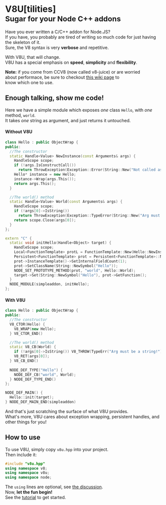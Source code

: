 # V8U[tilities]<br/><small>Sugar for your Node C++ addons</small>

Have you ever written a C/C++ addon for Node.JS?  
If you have, you probably are tired of writing so much
code for just having the skeleton of it.  
Sure, the V8 syntax is very **verbose** and repetitive.

With V8U, that will change.  
V8U has a special emphasis on **speed**, **simplicity** and **flexibility**.

**Note:** if you come from CCV8 (now called v8-juice) or are worried  
about performace, be sure to checkout [this wiki page](https://github.com/jmendeth/v8u/wiki/Performance-and-CCV8) to  
know which one to use.

## Enough talking, show me code!

Here we have a simple module which exposes _one_ class `Hello`, with _one_ method, `world`.  
It takes _one_ string as argument, and just returns it untouched.

#### Without V8U

```C++
class Hello : public ObjectWrap {
public:
  //The constructor
  static Handle<Value> NewInstance(const Arguments& args) {
    HandleScope scope;
    if (!args.IsConstructCall())
      return ThrowException(Exception::Error(String::New("Not called as constructor!")));
    Hello* instance = new Hello;
    instance->Wrap(args.This());
    return args.This();
  }

  //The world() method
  static Handle<Value> World(const Arguments& args) {
    HandleScope scope;
    if (!args[0]->IsString())
      return ThrowException(Exception::TypeError(String::New("Arg must be a string!")));
    return scope.Close(args[0]);
  }
};

extern "C" {
  static void initHello(Handle<Object> target) {
    HandleScope scope;
    Local<FunctionTemplate> protL = FunctionTemplate::New(Hello::NewInstance);
    Persistent<FunctionTemplate> prot = Persistent<FunctionTemplate>::New(protL);
    prot->InstanceTemplate()->SetInternalFieldCount(1);
    prot->SetClassName(String::NewSymbol("Hello"));
    NODE_SET_PROTOTYPE_METHOD(prot, "world", Hello::World);
    target->Set(String::NewSymbol("Hello"), prot->GetFunction();
  }
  NODE_MODULE(simpleaddon, initHello);
};
```

#### With V8U

```C++
class Hello : public ObjectWrap {
public:
  //The constructor
  V8_CTOR(Hello) {
    V8_WRAP(new Hello);
  } V8_CTOR_END()

  //The world() method
  static V8_CB(World) {
    if (!args[0]->IsString()) V8_THROW(TypeErr("Arg must be a string!"));
    V8_RET(args[0]);
  } V8_CB_END()
  
  NODE_DEF_TYPE("Hello") {
    NODE_DEF_CB("world", World);
  } NODE_DEF_TYPE_END()
};

NODE_DEF_MAIN() {
  Hello::init(target);
} NODE_DEF_MAIN_END(simpleaddon)
```

And that's just scratching the surface of what V8U provides.  
What's more, V8U cares about exception wrapping, persistent handles, and other
things for you!

## How to use

To use V8U, simply copy `v8u.hpp` into your project.  
Then include it:

```C++
#include "v8u.hpp"
using namespace v8;
using namespace v8u;
using namespace node;
```

The `using` lines are optional, see [the discussion](https://github.com/jmendeth/v8u/wiki/to-use-or-not-to-use).  
Now, **let the fun begin!**  
See the [tutorial](https://github.com/jmendeth/v8u/wiki/tutorial) to get started.
